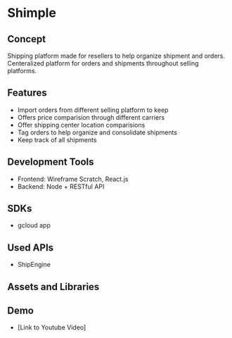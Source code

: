 # Shimple #
## Concept ## 
Shipping platform made for resellers to help organize shipment and orders. Centeralized platform for orders and shipments throughout selling platforms. 

## Features ##
+ Import orders from different selling platform to keep 
+ Offers price comparision through different carriers 
+ Offer shipping center location comparisions 
+ Tag orders to help organize and consolidate shipments 
+ Keep track of all shipments 

## Development Tools ##
+ Frontend: Wireframe Scratch, React.js
+ Backend: Node + RESTful API

## SDKs ##

+ gcloud app

## Used APIs ##

+ ShipEngine

## Assets and Libraries ##

## Demo ##

+ [Link to Youtube Video]
